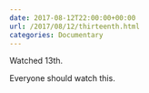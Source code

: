 ```yaml
---
date: 2017-08-12T22:00:00+00:00
url: /2017/08/12/thirteenth.html
categories: Documentary
---
```

Watched 13th.

Everyone should watch this.


